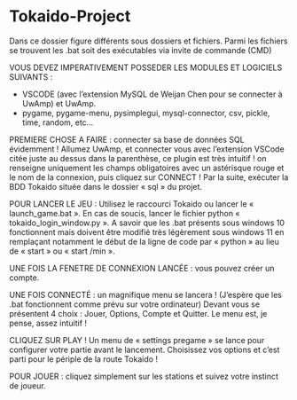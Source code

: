 # Tokaido-Project

Dans ce dossier figure différents sous dossiers et fichiers.
Parmi les fichiers se trouvent les .bat soit des exécutables via invite de commande (CMD)

VOUS DEVEZ IMPERATIVEMENT POSSEDER LES MODULES ET LOGICIELS SUIVANTS :
-	VSCODE (avec l’extension MySQL de Weijan Chen pour se connecter à UwAmp) et UwAmp.
-	pygame, pygame-menu, pysimplegui, mysql-connector, csv, pickle, time, random, etc…

PREMIERE CHOSE A FAIRE : connecter sa base de données SQL évidemment !
Allumez UwAmp, et connecter vous avec l’extension VSCode citée juste au dessus dans la parenthèse, ce plugin est très intuitif ! on renseigne uniquement les champs obligatoires avec un astérisque rouge et le nom de la connexion, puis cliquez sur CONNECT !
Par la suite, exécuter la BDD Tokaido située dans le dossier « sql » du projet.

POUR LANCER LE JEU : Utilisez le raccourci Tokaido ou lancer le « launch_game.bat ». En cas de soucis, lancer le fichier python « tokaido_login_window.py ». A savoir que les .bat présents sous windows 10 fonctionnent mais doivent être modifié très légèrement sous windows 11 en remplaçant notamment le début de la ligne de code par « python » au lieu de « start » ou « start /min ».

UNE FOIS LA FENETRE DE CONNEXION LANCÉE : vous pouvez créer un compte.

UNE FOIS CONNECTÉ : un magnifique menu se lancera ! (J’espère que les .bat fonctionnent comme prévu sur votre ordinateur) Devant vous se présentent 4 choix : Jouer, Options, Compte et Quitter. Le menu est, je pense, assez intuitif !

CLIQUEZ SUR PLAY ! Un menu de « settings pregame » se lance pour configurer votre partie avant le lancement. Choisissez vos options et c’est parti pour le périple de la route Tokaido !

POUR JOUER : cliquez simplement sur les stations et suivez votre instinct de joueur.
